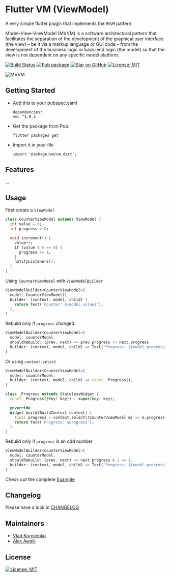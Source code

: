 # Flutter VM (ViewModel)

A very simple flutter plugin that implements the `MVVM` pattern.

Model–View–ViewModel (MVVM) is a software architectural pattern that facilitates the separation 
of the development of the graphical user interface (the view) – be it via a markup language or 
GUI code – from the development of the business logic or back-end logic (the model) 
so that the view is not dependent on any specific model platform.

[![Build Status](https://github.com/tiamo/flutter-vm/actions/workflows/ci.yml/badge.svg)](https://github.com/tiamo/flutter-vm)
[![Pub package](https://img.shields.io/pub/v/vm.svg)](https://pub.dartlang.org/packages/vm)
[![Star on GitHub](https://img.shields.io/github/stars/tiamo/flutter-vm.svg?style=flat&logo=github&colorB=deeppink&label=stars)](https://github.com/tiamo/flutter-vm)
[![License: MIT](https://img.shields.io/badge/license-MIT-purple.svg)](https://opensource.org/licenses/MIT)

![MVVM](https://upload.wikimedia.org/wikipedia/commons/8/87/MVVMPattern.png)

## Getting Started

* Add this to your pubspec.yaml
  ```
  dependencies:
  vm: ^1.0.3
  ```
* Get the package from Pub:
  ```
  flutter packages get
  ```
* Import it in your file
  ```
  import 'package:vm/vm.dart';
  ```

## Features

...

## Usage

First create a `ViewModel`
```dart
class CounterViewModel extends ViewModel {
  int value = 0;
  int progress = 0;

  void increment() {
    value++;
    if (value % 5 == 0) {
      progress += 1;
    }
    notifyListeners();
  }
}
```

Using `CounterViewModel` with `ViewModelBuilder`
```dart
ViewModelBuilder<CounterViewModel>(
  model: CounterViewModel(),
  builder: (context, model, child) {
    return Text('Counter: ${model.value}');
  },
)
```

Rebuild only if `progress` changed
```dart
ViewModelBuilder<CounterViewModel>(
  model: counterModel,
  shouldRebuild: (prev, next) => prev.progress != next.progress
  builder: (context, model, child) => Text('Progress: ${model.progress}'),
)
```
Or using `context.select`
```dart
ViewModelBuilder<CounterViewModel>(
  model: counterModel,
  builder: (context, model, child) => const _Progress(),
)
```
```dart
class _Progress extends StatelessWidget {
  const _Progress({Key? key}) : super(key: key);

  @override
  Widget build(BuildContext context) {
    final progress = context.select((CounterViewModel m) => m.progress);
    return Text('Progress: $progress');
  }
}
```

Rebuild only if `progress` is an odd number
```dart
ViewModelBuilder<CounterViewModel>(
  model: counterModel,
  shouldRebuild: (prev, next) => next.progress & 1 == 1,
  builder: (context, model, child) => Text('Progress: ${model.progress}'),
)
```

Check out the complete [Example](https://github.com/tiamo/flutter-vm/tree/master/example)

## Changelog

Please have a look in [CHANGELOG](CHANGELOG.md)

## Maintainers

* [Vlad Korniienko](https://github.com/tiamo)
* [Alex Awaik](https://github.com/awaik)

## License

[![License: MIT](https://img.shields.io/badge/license-MIT-purple.svg)](https://opensource.org/licenses/MIT)
